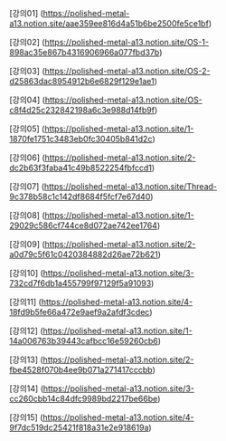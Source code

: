 [강의01] (https://polished-metal-a13.notion.site/aae359ee816d4a51b6be2500fe5ce1bf)

[강의02] (https://polished-metal-a13.notion.site/OS-1-898ac35e867b4316906966a077fbd37b)

[강의03] (https://polished-metal-a13.notion.site/OS-2-d25863dac8954912b6e6829f129e1ae1)

[강의04] (https://polished-metal-a13.notion.site/OS-c8f4d25c232842198a6c3e988d14fb9f)

[강의05] (https://polished-metal-a13.notion.site/1-1870fe1751c3483eb0fc30405b841d2c)

[강의06] (https://polished-metal-a13.notion.site/2-dc2b63f3faba41c49b8522254fbfccd1)

[강의07] (https://polished-metal-a13.notion.site/Thread-9c378b58c1c142df8684f5fcf7e67d40)

[강의08] (https://polished-metal-a13.notion.site/1-29029c586cf744ce8d072ae742ee1764)

[강의09] (https://polished-metal-a13.notion.site/2-a0d79c5f61c0420384882d26ae72b621)

[강의10] (https://polished-metal-a13.notion.site/3-732cd7f6db1a455799f97129f5a91093)

[강의11] (https://polished-metal-a13.notion.site/4-18fd9b5fe66a472e9aef9a2afdf3cdec)

[강의12] (https://polished-metal-a13.notion.site/1-14a006763b39443cafbcc16e59260cb6)

[강의13] (https://polished-metal-a13.notion.site/2-fbe4528f070b4ee9b071a271417cccbb)

[강의14] (https://polished-metal-a13.notion.site/3-cc260cbb14c84dfc9989bd2217be66be)

[강의15] (https://polished-metal-a13.notion.site/4-9f7dc519dc25421f818a31e2e918619a)
